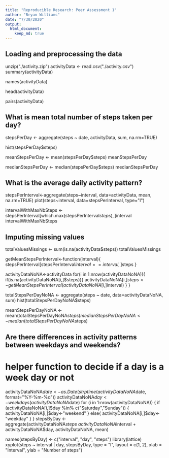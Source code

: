 ```yaml
---
title: "Reproducible Research: Peer Assessment 1"
author: "Bryan Williams"
date: "7/30/2020"
output: 
  html_document:
    keep_md: true
---
```



## Loading and preprocessing the data
unzip("./activity.zip")
activityData <- read.csv("./activity.csv")
summary(activityData)

names(activityData)

head(activityData)

pairs(activityData)

## What is mean total number of steps taken per day?

stepsPerDay <- aggregate(steps ~ date, activityData, sum, na.rm=TRUE)

hist(stepsPerDay$steps)

meanStepsPerDay <- mean(stepsPerDay$steps)
meanStepsPerDay

medianStepsPerDay <- median(stepsPerDay$steps)
medianStepsPerDay

## What is the average daily activity pattern?

stepsPerInterval<-aggregate(steps~interval, data=activityData, mean, na.rm=TRUE)
plot(steps~interval, data=stepsPerInterval, type="l")

intervalWithMaxNbSteps <- stepsPerInterval[which.max(stepsPerInterval$steps),]$interval
intervalWithMaxNbSteps


## Imputing missing values

totalValuesMissings <- sum(is.na(activityData$steps))
totalValuesMissings

getMeanStepsPerInterval<-function(interval){
    stepsPerInterval[stepsPerInterval$interval==interval,]$steps
}

activityDataNoNA<-activityData
for(i in 1:nrow(activityDataNoNA)){
    if(is.na(activityDataNoNA[i,]$steps)){
        activityDataNoNA[i,]$steps <- getMeanStepsPerInterval(activityDataNoNA[i,]$interval)
    }
}

totalStepsPerDayNoNA <- aggregate(steps ~ date, data=activityDataNoNA, sum)
hist(totalStepsPerDayNoNA$steps)

meanStepsPerDayNoNA <- mean(totalStepsPerDayNoNA$steps)
medianStepsPerDayNoNA <- median(totalStepsPerDayNoNA$steps)


## Are there differences in activity patterns between weekdays and weekends?
# helper function to decide if a day is a week day or not

activityDataNoNA$date <- as.Date(strptime(activityDataNoNA$date, format="%Y-%m-%d"))
activityDataNoNA$day <- weekdays(activityDataNoNA$date)
for (i in 1:nrow(activityDataNoNA)) {
    if (activityDataNoNA[i,]$day %in% c("Saturday","Sunday")) {
        activityDataNoNA[i,]$day<-"weekend"
    }
    else{
        activityDataNoNA[i,]$day<-"weekday"
    }
}
stepsByDay <- aggregate(activityDataNoNA$steps ~ activityDataNoNA$interval + activityDataNoNA$day, activityDataNoNA, mean)

names(stepsByDay) <- c("interval", "day", "steps")
library(lattice)
xyplot(steps ~ interval | day, stepsByDay, type = "l", layout = c(1, 2), 
    xlab = "Interval", ylab = "Number of steps")
